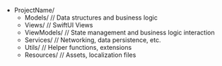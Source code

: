 - ProjectName/
  - Models/        // Data structures and business logic
  - Views/         // SwiftUI Views
  - ViewModels/    // State management and business logic interaction
  - Services/      // Networking, data persistence, etc.
  - Utils/         // Helper functions, extensions
  - Resources/     // Assets, localization files
